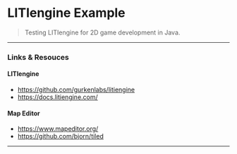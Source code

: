 
# LITIengine Example

> Testing LITIengine for 2D game development in Java.

----

### Links & Resouces

#### LITIengine
* https://github.com/gurkenlabs/litiengine
* https://docs.litiengine.com/

#### Map Editor
* https://www.mapeditor.org/
* https://github.com/bjorn/tiled


----